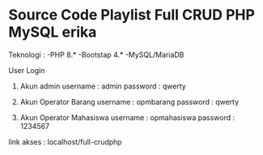 # Source Code Playlist Full CRUD PHP MySQL erika
Teknologi :
-PHP 8.*
-Bootstap 4.*
-MySQL/MariaDB

User Login
1. Akun admin
username : admin
password : qwerty

2. Akun Operator Barang
username : opmbarang
password : qwerty

3. Akun Operator Mahasiswa
username : opmahasiswa
password : 1234567

link akses : localhost/full-crudphp